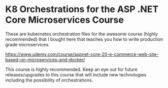 # K8 Orchestrations for the ASP .NET Core Microservices Course
These are kubernetes orchestration files for the awesome course (highly recommended) that I bought here that teaches you how to write production grade microservices.

https://www.udemy.com/course/aspnet-core-20-e-commerce-web-site-based-on-microservices-and-docker/

This course is highly recommended.  Keep an eye out for future releases/upgrades to this course that will 
include new technologies including the possibility of orchestrations.
